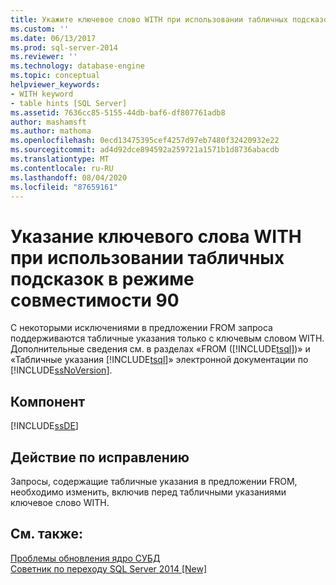 ```yaml
---
title: Укажите ключевое слово WITH при использовании табличных подсказок в режиме совместимости 90 | Документация Майкрософт
ms.custom: ''
ms.date: 06/13/2017
ms.prod: sql-server-2014
ms.reviewer: ''
ms.technology: database-engine
ms.topic: conceptual
helpviewer_keywords:
- WITH keyword
- table hints [SQL Server]
ms.assetid: 7636cc85-5155-44db-baf6-df807761adb8
author: mashamsft
ms.author: mathoma
ms.openlocfilehash: 0ecd13475395cef4257d97eb7480f32420932e22
ms.sourcegitcommit: ad4d92dce894592a259721a1571b1d8736abacdb
ms.translationtype: MT
ms.contentlocale: ru-RU
ms.lasthandoff: 08/04/2020
ms.locfileid: "87659161"
---
```

# <a name="specify-the-with-keyword-when-using-table-hints-in-90-compatibility-mode"></a>Указание ключевого слова WITH при использовании табличных подсказок в режиме совместимости 90
  С некоторыми исключениями в предложении FROM запроса поддерживаются табличные указания только с ключевым словом WITH. Дополнительные сведения см. в разделах «FROM ([!INCLUDE[tsql](../../includes/tsql-md.md)])» и «Табличные указания [!INCLUDE[tsql](../../includes/tsql-md.md)]» электронной документации по [!INCLUDE[ssNoVersion](../../includes/ssnoversion-md.md)].  
  
## <a name="component"></a>Компонент  
 [!INCLUDE[ssDE](../../includes/ssde-md.md)]  
  
## <a name="corrective-action"></a>Действие по исправлению  
 Запросы, содержащие табличные указания в предложении FROM, необходимо изменить, включив перед табличными указаниями ключевое слово WITH.  
  
## <a name="see-also"></a>См. также:  
 [Проблемы обновления ядро СУБД](../../../2014/sql-server/install/database-engine-upgrade-issues.md)   
 [Советник по переходу SQL Server 2014 &#91;New&#93;](sql-server-2014-upgrade-advisor.md)  
  
  
